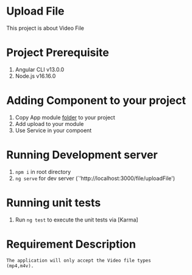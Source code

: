 # Upload File

This project is about Video File

# Project Prerequisite

1. Angular CLI v13.0.0
2. Node.js v16.16.0


# Adding Component to your project
1. Copy App module [folder](https://github.com/Deep1218/reusable/tree/VideoUpload/src/app) to your project
2. Add upload to your module
3. Use Service in your compoent

# Running Development server

1. `npm i` in root directory
2. `ng serve` for dev server (`'http://localhost:3000/file/uploadFile')


# Running unit tests

1. Run `ng test` to execute the unit tests via [Karma]

# Requirement Description


    The application will only accept the Video file types
    (mp4,m4v).